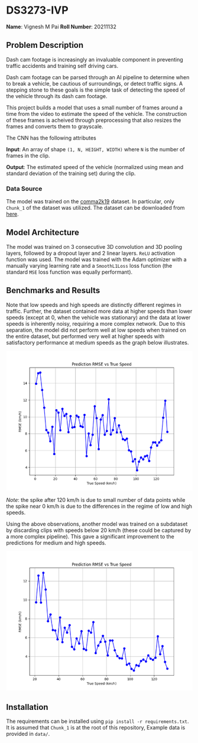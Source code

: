 # DS3273-IVP

**Name**: Vignesh M Pai
**Roll Number**: 20211132

## Problem Description

Dash cam footage is increasingly an invaluable component in preventing traffic accidents and training self driving cars.

Dash cam footage can be parsed through an AI pipeline to determine when to break a vehicle, be cautious of surroundings, or detect traffic signs. A stepping stone to these goals is the simple task of detecting the speed of the vehicle through its dash cam footage.

This project builds a model that uses a small number of frames around a time from the video to estimate the speed of the vehicle. The construction of these frames is acheived through preprocessing that also resizes the frames and converts them to grayscale.

The CNN has the following attributes

**Input**: An array of shape `(1, N, HEIGHT, WIDTH)` where `N` is the number of frames in the clip.

**Output**: The estimated speed of the vehicle (normalized using mean and standard deviation of the training set) during the clip.

### Data Source

The model was trained on the [comma2k19](https://github.com/commaai/comma2k19) dataset. In particular, only `Chunk_1` of the dataset was utilized. The dataset can be downloaded from [here](https://huggingface.co/datasets/commaai/comma2k19).

## Model Architecture

The model was trained on 3 consecutive 3D convolution and 3D pooling layers, followed by a dropout layer and 2 linear layers.
`ReLU` activation function was used.
The model was trained with the Adam optimizer with a manually varying learning rate and a `SmoothL1Loss` loss function (the standard `MSE` loss function was equally performant).

## Benchmarks and Results

Note that low speeds and high speeds are distinctly different regimes in traffic.
Further, the dataset contained more data at higher speeds than lower speeds (except at 0, when the vehicle was stationary) and the data at lower speeds is inherently noisy, requiring a more complex network. Due to this separation, the model did not perform well at low speeds when trained on the entire dataset, but performed very well at higher speeds with satisfactory performance at medium speeds as the graph below illustrates.

![](./benchmark.png)

_Note_: the spike after 120 km/h is due to small number of data points while the spike near 0 km/h is due to the differences in the regime of low and high speeds.

Using the above observations, another model was trained on a subdataset by discarding clips with speeds below 20 km/h (these could be captured by a more complex pipeline).
This gave a significant improvement to the predictions for medium and high speeds.

![](./benchmark_20.png)

## Installation

The requirements can be installed using `pip install -r requirements.txt`. It is assumed that `Chunk_1` is at the root of this repository, Example data is provided in `data/`.
